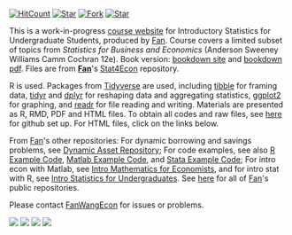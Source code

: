[![HitCount](http://hits.dwyl.io/fanwangecon/Stat4Econ.svg)](https://github.com/FanWangEcon/Stat4Econ)  [![Star](https://img.shields.io/github/stars/fanwangecon/Stat4Econ?style=social)](https://github.com/FanWangEcon/Stat4Econ/stargazers) [![Fork](https://img.shields.io/github/forks/fanwangecon/Stat4Econ?style=social)](https://github.com/FanWangEcon/Stat4Econ/network/members) [![Star](https://img.shields.io/github/watchers/fanwangecon/Stat4Econ?style=social)](https://github.com/FanWangEcon/Stat4Econ/watchers)

This is a work-in-progress [course website](https://fanwangecon.github.io/Stat4Econ/) for Introductory Statistics for Undergraduate Students, produced by [Fan](https://fanwangecon.github.io/). Course covers a limited subset of topics from *Statistics for Business and Economics* (Anderson Sweeney Williams Camm Cochran 12e). Book version: [bookdown site](https://fanwangecon.github.io/Stat4Econ/bookdown) and [bookdown pdf](https://fanwangecon.github.io/Stat4Econ/bookdown/Introductory-Statistics-with-R-tidyverse.pdf). Files are from [**Fan**](https://fanwangecon.github.io/)'s [Stat4Econ](https://github.com/FanWangEcon/Stat4Econ) repository.

R is used. Packages from [Tidyverse](https://www.tidyverse.org/) are used, including [tibble](https://tibble.tidyverse.org/) for framing data, [tidyr](https://dplyr.tidyverse.org/) and [dplyr](https://dplyr.tidyverse.org/) for reshaping data and aggregating statistics, [ggplot2](https://ggplot2.tidyverse.org/) for graphing, and [readr](https://readr.tidyverse.org/) for file reading and writing. Materials are presented as R, RMD, PDF and HTML files. To obtain all codes and raw files, see [here](https://fanwangecon.github.io/Stat4Econ/docs/gitsetup.html) for github set up. For HTML files, click on the links below.

From [Fan](https://fanwangecon.github.io/)'s other repositories: For dynamic borrowing and savings problems, see [Dynamic Asset Repository](https://fanwangecon.github.io/CodeDynaAsset/); For code examples, see also [R Example Code](https://fanwangecon.github.io/R4Econ/), [Matlab Example Code](https://fanwangecon.github.io/M4Econ/), and [Stata Example Code](https://fanwangecon.github.io/Stata4Econ/); For intro econ with Matlab, see [Intro Mathematics for Economists](https://fanwangecon.github.io/Math4Econ/), and for intro stat with R, see [Intro Statistics for Undergraduates](https://fanwangecon.github.io/Stat4Econ/). See [here](https://github.com/FanWangEcon) for all of [Fan](https://fanwangecon.github.io/)'s public repositories.

Please contact [FanWangEcon](https://fanwangecon.github.io/) for issues or problems.

[![](https://img.shields.io/github/last-commit/fanwangecon/Stat4Econ)](https://github.com/FanWangEcon/Stat4Econ/commits/master) [![](https://img.shields.io/github/commit-activity/m/fanwangecon/Stat4Econ)](https://github.com/FanWangEcon/Stat4Econ/graphs/commit-activity) [![](https://img.shields.io/github/issues/fanwangecon/Stat4Econ)](https://github.com/FanWangEcon/Stat4Econ/issues) [![](https://img.shields.io/github/issues-pr/fanwangecon/Stat4Econ)](https://github.com/FanWangEcon/Stat4Econ/pulls)
